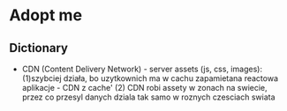# Adopt me

## Dictionary
- CDN (Content Delivery Network) - server assets (js, css, images):
(1)szybciej działa, bo uzytkownich ma w cachu zapamietana reactowa aplikacje - CDN z cache' 
(2) CDN robi assety w zonach na swiecie, przez co przesyl danych dziala tak samo w roznych czesciach swiata 
